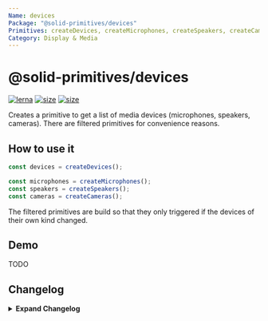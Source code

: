 ```yaml
---
Name: devices
Package: "@solid-primitives/devices"
Primitives: createDevices, createMicrophones, createSpeakers, createCameras
Category: Display & Media
---
```


# @solid-primitives/devices

[![lerna](https://img.shields.io/badge/maintained%20with-lerna-cc00ff.svg)](https://lerna.js.org/)
[![size](https://img.shields.io/bundlephobia/minzip/@solid-primitives/devices)](https://bundlephobia.com/package/@solid-primitives/devices)
[![size](https://img.shields.io/npm/v/@solid-primitives/devices)](https://www.npmjs.com/package/@solid-primitives/devices)

Creates a primitive to get a list of media devices (microphones, speakers, cameras). There are filtered primitives for convenience reasons.

## How to use it

```ts
const devices = createDevices();

const microphones = createMicrophones();
const speakers = createSpeakers();
const cameras = createCameras();
```

The filtered primitives are build so that they only triggered if the devices of their own kind changed.

## Demo

TODO

## Changelog

<details>
<summary><b>Expand Changelog</b></summary>

0.0.100

Initial release loosely adapted from https://github.com/microcipcip/vue-use-kit/blob/master/src/functions/useMediaDevices/useMediaDevices.ts.

</details>
